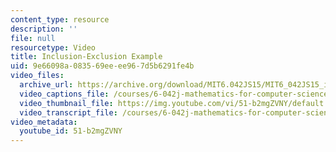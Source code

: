 ```yaml
---
content_type: resource
description: ''
file: null
resourcetype: Video
title: Inclusion-Exclusion Example
uid: 9e66098a-0835-69ee-ee96-7d5b6291fe4b
video_files:
  archive_url: https://archive.org/download/MIT6.042JS15/MIT6_042JS15_incexc6042_video_ipod.mp4
  video_captions_file: /courses/6-042j-mathematics-for-computer-science-spring-2015/09d4c08ce240527c94dd539dee718a1a_51-b2mgZVNY.vtt
  video_thumbnail_file: https://img.youtube.com/vi/51-b2mgZVNY/default.jpg
  video_transcript_file: /courses/6-042j-mathematics-for-computer-science-spring-2015/37742e770cb1630234923b3cb6d7dd60_51-b2mgZVNY.pdf
video_metadata:
  youtube_id: 51-b2mgZVNY
---
```

